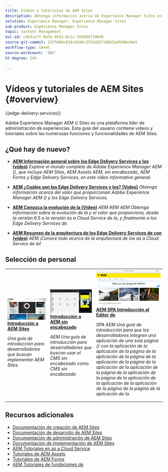 ```yaml
---
title: Vídeos y tutoriales de AEM Sites
description: Obtenga información acerca de Experience Manager Sites en nuestros vídeos y tutoriales. Descubra nuestras selecciones de personal y las novedades de AEM Sites.
solution: Experience Manager, Experience Manager Sites
sub-product: Experience Manager Sites
topic: Content Management
exl-id: cde4ce7f-0afe-4632-8c1c-354586f296d5
source-git-commit: 237560dc634cb3d6c3553dd57386d2a9548ed4e5
workflow-type: tm+mt
source-wordcount: '361'
ht-degree: 14%

---
```


# Vídeos y tutoriales de AEM Sites {#overview}

{{edge-delivery-services}}

Adobe Experience Manager AEM () Sites es una plataforma líder de administración de experiencias. Esta guía del usuario contiene vídeos y tutoriales sobre las numerosas funciones y funcionalidades de AEM Sites.

<div id="whats-new-section-skip"></div>

## ¿Qué hay de nuevo?

* **[AEM Información general sobre los Edge Delivery Services y los (vídeo)](https://experienceleague.adobe.com/docs/experience-manager-learn/cloud-service/overview.html?lang=es)**
  *Explore el mundo completo de Adobe Experience Manager AEM (), que incluye AEM Sites, AEM Assets AEM, sin encabezado, AEM Forms y Edge Delivery Services, en este vídeo informativo general.*

* **[AEM ¿Cuáles son los Edge Delivery Services y los? (Vídeo)](https://experienceleague.adobe.com/docs/experience-manager-learn/cloud-service/introduction/what-is-aem-as-a-cloud-service.html)**
  *Obtenga información acerca del valor que proporcionan Adobe Experience Manager AEM () y los Edge Delivery Services.*

* **[AEM Conozca la evolución de la (Vídeo)](https://experienceleague.adobe.com/docs/experience-manager-learn/cloud-service/introduction/evolution.html)**
  *AEM AEM AEM Obtenga información sobre la evolución de la y el valor que proporciona, desde la versión 6.5 a la versión as a Cloud Service de la, y finalmente a los Edge Delivery Services de.*

* **[AEM Resumen de la arquitectura de los Edge Delivery Services de con (vídeo)](https://experienceleague.adobe.com/docs/experience-manager-learn/cloud-service/introduction/architecture.html)**
  *AEM ¡Conoce todo acerca de la arquitectura de los as a Cloud Service de la!*


<div id="recs-overview-body-1"></div>
<div id="recs-overview-body-2"></div>
<div id="recs-overview-body-3"></div>
<div id="recs-overview-body-4"></div>
<div id="recs-overview-body-5"></div>
<div id="recs-overview-body-6"></div>

<div id="staff-picks-section">

## Selección de personal

<table>
<tr>
  <td>
    <a href="https://experienceleague.adobe.com/docs/experience-manager-learn/getting-started-wknd-tutorial-develop/overview.html?lang=es">
      <img alt="Introducción a AEM Sites: Tutorial de WKND" src="./assets/aem-wknd-tutorial.png" />
    </a>
    <div>
      <a href="https://experienceleague.adobe.com/docs/experience-manager-learn/getting-started-wknd-tutorial-develop/overview.html?lang=es">
    <strong>Introducción a AEM Sites</strong>
    </a>
    </div>
    <p>
    <em>Una guía de introducción para desarrolladores que buscan implementar AEM Sites.</em>
    <p>
  </td>
  <td>
    <a href="https://experienceleague.adobe.com/docs/experience-manager-learn/getting-started-with-aem-headless/overview.html?lang=es">
    <img alt="Introducción a AEM sin encabezado" src="./assets/aem-headless-tutorial.png" />
    </a>
    <div>
    <a href="https://experienceleague.adobe.com/docs/experience-manager-learn/getting-started-with-aem-headless/overview.html?lang=es">
    <strong>Introducción a AEM sin encabezado</strong>
    </a>
    </div>
    <p>
    <em>AEM Una guía de introducción para desarrolladores que buscan usar el CMS sin encabezado como CMS sin encabezado</em>
    </p>
  </td>
  <td>
    <a href="https://experienceleague.adobe.com/docs/experience-manager-learn/getting-started-with-aem-headless/spa-editor/react/overview.html">
      <img alt="AEM SPA Introducción al Editor de" src="./assets/aem-wknd-spa-editor-tutorial.png" />
    </a>
     <div>
      <a href="https://experienceleague.adobe.com/docs/experience-manager-learn/getting-started-with-aem-headless/spa-editor/react/overview.html">
        <strong>AEM SPA Introducción al Editor de</strong>
      </a>
    </div>
    <p>
    <em>SPA AEM Una guía de introducción para que los desarrolladores integren una aplicación de una sola página () con la aplicación de la aplicación de la página de la aplicación de la página de la aplicación de la página de la aplicación de la aplicación de la página de la aplicación de la página de la aplicación de la aplicación de la aplicación de la página de la página de la aplicación de la.</em>
    <p>
  </td>
</tr>
</table>

</div>

## Recursos adicionales

* [Documentación de creación de AEM Sites](https://experienceleague.adobe.com/docs/experience-manager-65/authoring/home.html)
* [Documentación de desarrollo de AEM Sites](https://experienceleague.adobe.com/docs/experience-manager-65/developing/home.html)
* [Documentación de administración de AEM Sites](https://experienceleague.adobe.com/docs/experience-manager-65/administering/home.html)
* [Documentación de implementación de AEM Sites](https://experienceleague.adobe.com/docs/experience-manager-65/deploying/home.html)
* [AEM Tutoriales en as a Cloud Service](/help/cloud-service/overview.md)
* [Tutoriales de AEM Assets](/help/assets/overview.md)
* [Tutoriales de AEM Forms](/help/forms/overview.md)
* [AEM Tutoriales de fundaciones de](/help/foundation/overview.md)
